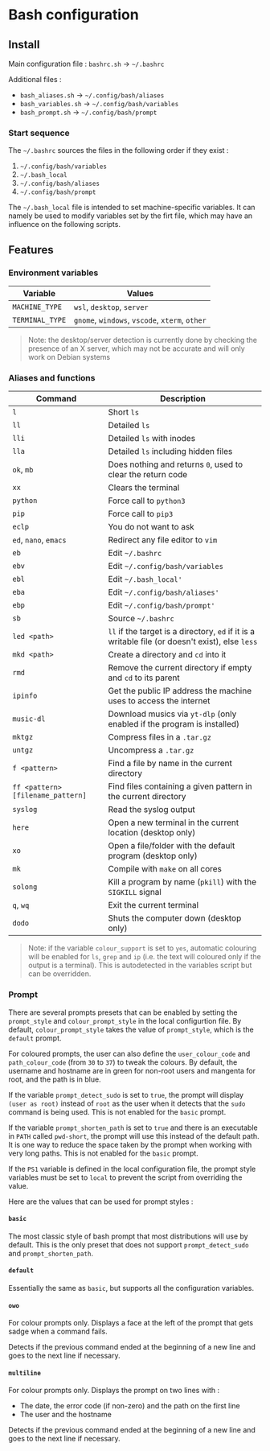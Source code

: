 
# Bash configuration

## Install

Main configuration file : `bashrc.sh` -> `~/.bashrc`

Additional files :

- `bash_aliases.sh` -> `~/.config/bash/aliases`
- `bash_variables.sh` -> `~/.config/bash/variables`
- `bash_prompt.sh` -> `~/.config/bash/prompt`

### Start sequence

The `~/.bashrc` sources the files in the following order if they exist :

1. `~/.config/bash/variables`
2. `~/.bash_local`
3. `~/.config/bash/aliases`
4. `~/.config/bash/prompt`

The `~/.bash_local` file is intended to set machine-specific variables. It can namely be used to modify variables set by the firt file, which may have an influence on the following scripts.

## Features

### Environment variables

| Variable        | Values                                         |
|-----------------|------------------------------------------------|
| `MACHINE_TYPE`  | `wsl`, `desktop`, `server`                     |
| `TERMINAL_TYPE` | `gnome`, `windows`, `vscode`, `xterm`, `other` | 

> Note: the desktop/server detection is currently done by checking the presence of an X server, which may not be accurate and will only work on Debian systems

### Aliases and functions

| Command                           | Description                                                                              |
|-----------------------------------|------------------------------------------------------------------------------------------|
| `l`                               | Short `ls`                                                                               |
| `ll`                              | Detailed `ls`                                                                            |
| `lli`                             | Detailed `ls` with inodes                                                                |
| `lla`                             | Detailed `ls` including hidden files                                                     |
| `ok`, `mb`                        | Does nothing and returns `0`, used to clear the return code                              |
| `xx`                              | Clears the terminal                                                                      |
| `python`                          | Force call to `python3`                                                                  |
| `pip`                             | Force call to `pip3`                                                                     |
| `eclp`                            | You do not want to ask                                                                   |
| `ed`, `nano`, `emacs`             | Redirect any file editor to `vim`                                                        |
| `eb`                              | Edit `~/.bashrc`                                                                         |
| `ebv`                             | Edit `~/.config/bash/variables`                                                          |
| `ebl`                             | Edit `~/.bash_local'`                                                                    |
| `eba`                             | Edit `~/.config/bash/aliases'`                                                           |
| `ebp`                             | Edit `~/.config/bash/prompt'`                                                            |
| `sb`                              | Source `~/.bashrc`                                                                       |
| `led <path>`                      | `ll` if the target is a directory, `ed` if it is a writable file (or doesn't exist), else `less` |
| `mkd <path>`                      | Create a directory and `cd` into it                                            |
| `rmd`                             | Remove the current directory if empty and `cd` to its parent                   |
| `ipinfo`                          | Get the public IP address the machine uses to access the internet              |
| `music-dl`                        | Download musics via `yt-dlp` (only enabled if the program is installed)        |
| `mktgz`                           | Compress files in a `.tar.gz`                                                  |
| `untgz`                           | Uncompress a `.tar.gz`                                                         |
| `f <pattern>`                     | Find a file by name in the current directory                                   |
| `ff <pattern> [filename_pattern]` | Find files containing a given pattern in the current directory                 |
| `syslog`                          | Read the syslog output                                                         |
| `here`                            | Open a new terminal in the current location (desktop only)                     |
| `xo`                              | Open a file/folder with the default program (desktop only)                     |
| `mk`                              | Compile with `make` on all cores                                               |
| `solong`                          | Kill a program by name (`pkill`) with the `SIGKILL` signal                     |
| `q`, `wq`                         | Exit the current terminal                                                      |
| `dodo`                            | Shuts the computer down (desktop only)                                         |

> Note: if the variable `colour_support` is set to `yes`, automatic colouring will be enabled for `ls`, `grep` and `ip` (i.e. the text will coloured only if the output is a terminal). This is autodetected in the variables script but can be overridden.

### Prompt

There are several prompts presets that can be enabled by setting the `prompt_style` and `colour_prompt_style` in the local configurtion file. By default, `colour_prompt_style` takes the value of `prompt_style`, which is the `default` prompt.

For coloured prompts, the user can also define the `user_colour_code` and `path_colour_code` (from `30` to `37`) to tweak the colours. By default, the username and hostname are in green for non-root users and mangenta for root, and the path is in blue.

If the variable `prompt_detect_sudo` is set to `true`, the prompt will display `(user as root)` instead of `root` as the user when it detects that the `sudo` command is being used. This is not enabled for the `basic` prompt.

If the variable `prompt_shorten_path` is set to `true` and there is an executable in `PATH` called `pwd-short`, the prompt will use this instead of the default path. It is one way to reduce the space taken by the prompt when working with very long paths. This is not enabled for the `basic` prompt.

If the `PS1` variable is defined in the local configuration file, the prompt style variables must be set to `local` to prevent the script from overriding the value.

Here are the values that can be used for prompt styles :

#### `basic`

The most classic style of bash prompt that most distributions will use by default. This is the only preset that does not support `prompt_detect_sudo` and `prompt_shorten_path`.

#### `default`

Essentially the same as `basic`, but supports all the configuration variables.

#### `owo`

For colour prompts only. Displays a face at the left of the prompt that gets sadge when a command fails.

Detects if the previous command ended at the beginning of a new line and goes to the next line if necessary.

#### `multiline`

For colour prompts only. Displays the prompt on two lines with :

- The date, the error code (if non-zero) and the path on the first line
- The user and the hostname

Detects if the previous command ended at the beginning of a new line and goes to the next line if necessary.
